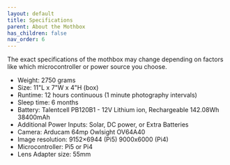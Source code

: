 ```yaml
---
layout: default
title: Specifications
parent: About the Mothbox
has_children: false
nav_order: 6
---
```


The exact specifications of the mothbox may change depending on factors like which microcontroller or power source you choose.

* Weight: 2750 grams
* Size: 11"L x 7"W x 4"H (box)
* Runtime: 12 hours continuous (1 minute photography intervals)
* Sleep time: 6 months
* Battery: Talentcell PB120B1 - 12V Lithium ion, Rechargeable 142.08Wh 38400mAh
* Additional Power Inputs: Solar, DC power, or Extra Batteries
* Camera: Arducam 64mp Owlsight OV64A40
* Image resolution: 9152×6944 (Pi5)  9000x6000 (Pi4)
* Microcontroller: Pi5 or Pi4
* Lens Adapter size: 55mm

